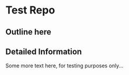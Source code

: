 # Test Repo

Outline here
---------------------------------

## Detailed Information

Some more text here, for testing purposes only...
